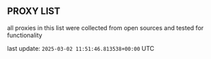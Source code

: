 ## PROXY LIST

all proxies in this list were collected from open sources and tested for functionality

last update: `2025-03-02 11:51:46.813538+00:00` UTC